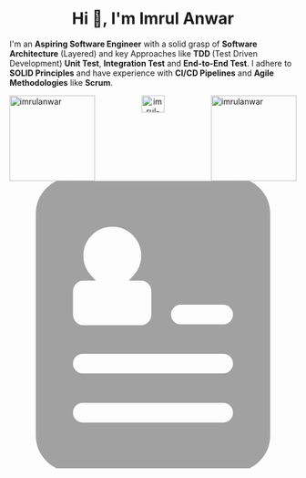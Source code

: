 


<h1 align="center">Hi 👋, I'm Imrul Anwar</h1>
<p>
I'm an <strong>Aspiring Software Engineer</strong> with a solid grasp of <strong>Software Architecture</strong> (Layered) and key Approaches like <strong>TDD </strong>(Test Driven Development) <strong>Unit Test</strong>, <strong>Integration Test</strong> and <strong>End-to-End Test</strong>. I adhere to <strong>SOLID Principles</strong> and have experience with <strong>CI/CD Pipelines</strong> and <strong>Agile Methodologies</strong> like <strong>Scrum</strong>.
</p>

<img src="https://github-readme-stats.vercel.app/api/top-langs?username=imrulanwar&show_icons=true&locale=en&layout=compact" alt="imrulanwar" width="auto" height="150" align="left" />
<img src="https://github-readme-streak-stats.herokuapp.com/?user=imrulanwar&" alt="imrulanwar" width="auto" height="150" align="right" />

<p align="center">
<a href="https://linkedin.com/in/imrul-anwar-3aa233218" target="blank"><img align="center" src="https://raw.githubusercontent.com/rahuldkjain/github-profile-readme-generator/master/src/images/icons/Social/linked-in-alt.svg" alt="imrul-anwar-3aa233218" height="30" width="40" /></a>
<a href="https://linkedin.com/in/imrul-anwar-3aa233218" target="_blank">
<svg fill="#a1a1a1" version="1.1" id="Capa_1" xmlns="http://www.w3.org/2000/svg" xmlns:xlink="http://www.w3.org/1999/xlink" viewBox="0 0 43.916 43.916" xml:space="preserve" stroke="#a1a1a1"><g id="SVGRepo_bgCarrier" stroke-width="0"></g><g id="SVGRepo_tracerCarrier" stroke-linecap="round" stroke-linejoin="round"></g><g id="SVGRepo_iconCarrier"> <g> <path d="M34.395,0H9.522c-2.762,0-5,2.239-5,5v33.916c0,2.761,2.238,5,5,5h24.871c2.762,0,5-2.239,5-5V5 C39.395,2.239,37.154,0,34.395,0z M9.208,16.855c0-1.172,0.951-2.121,2.121-2.121h0.742c-0.791-0.874-1.277-2.03-1.277-3.304 c0-2.723,2.209-4.931,4.932-4.931c2.725,0,4.932,2.207,4.932,4.932c0,1.272-0.486,2.429-1.279,3.303h0.709 c1.172,0,2.121,0.949,2.121,2.121v3.578c0,1.122-0.875,2.03-1.975,2.106h-9.051c-1.1-0.076-1.975-0.984-1.975-2.106V16.855 L9.208,16.855z M32.708,37.416h-21.5c-1.104,0-2-0.896-2-2s0.896-2,2-2h21.5c1.104,0,2,0.896,2,2S33.812,37.416,32.708,37.416z M32.708,29.916h-21.5c-1.104,0-2-0.896-2-2s0.896-2,2-2h21.5c1.104,0,2,0.896,2,2S33.812,29.916,32.708,29.916z M32.708,22.416 h-6.5c-1.104,0-2-0.896-2-2c0-1.104,0.896-2,2-2h6.5c1.104,0,2,0.896,2,2C34.708,21.52,33.812,22.416,32.708,22.416z"></path> </g> </g></svg>
</a>

</p>




















